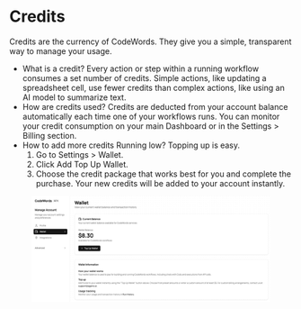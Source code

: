 # Credits

Credits are the currency of CodeWords. They give you a simple, transparent way to manage your usage.

* What is a credit? Every action or step within a running workflow consumes a set number of credits. Simple actions, like updating a spreadsheet cell, use fewer credits than complex actions, like using an AI model to summarize text.
* How are credits used? Credits are deducted from your account balance automatically each time one of your workflows runs. You can monitor your credit consumption on your main Dashboard or in the Settings > Billing section.
* How to add more credits Running low? Topping up is easy.
  1. Go to Settings > Wallet.
  2. Click Add Top Up Wallet.
  3. Choose the credit package that works best for you and complete the purchase. Your new credits will be added to your account instantly.

<figure><img src="../../.gitbook/assets/Screenshot 2025-09-05 at 16.12.04.png" alt=""><figcaption></figcaption></figure>
